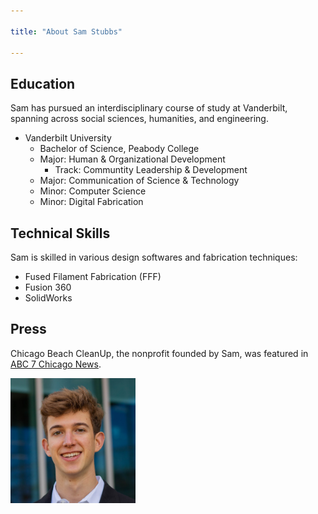 ```yaml
---

title: "About Sam Stubbs"

---
```


## Education

Sam has pursued an interdisciplinary course of study at Vanderbilt, spanning across social sciences, humanities, and engineering. 

* Vanderbilt University
  * Bachelor of Science, Peabody College
  * Major: Human & Organizational Development
    * Track: Communtity Leadership & Development
  * Major: Communication of Science & Technology
  * Minor: Computer Science
  * Minor: Digital Fabrication

## Technical Skills

Sam is skilled in various design softwares and fabrication techniques:

* Fused Filament Fabrication (FFF)
* Fusion 360
* SolidWorks

## Press 

Chicago Beach CleanUp, the nonprofit founded by Sam, was featured in [ABC 7 Chicago News](https://abc7chicago.com/alliance-for-the-great-lakes-beach-cleanup-lake-michigan-chicago-beaches/13163854/).

<img src="/assets/img/SamStubbs-VINES crop950.jpg" alt="Photo of Sam Stubbs" style="width:200px;"/>

